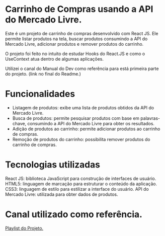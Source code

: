 # Carrinho de Compras usando a API do Mercado Livre.

Este é um projeto de carrinho de compras desenvolvido com React JS. Ele permite listar produtos na tela, buscar produtos consumindo a API do Mercado Livre, adicionar produtos e remover produtos do carrinho.

O projeto foi feito no intuito de estudar Hooks do React.JS e como o UseContext atua dentro de algumas aplicações.

Utilizei o canal do Manual do Dev como referência para está primeira parte do projeto. (link no final do Readme.)

# Funcionalidades
- Listagem de produtos: exibe uma lista de produtos obtidos da API do Mercado Livre.
- Busca de produtos: permite pesquisar produtos com base em palavras-chave, consumindo a API do Mercado Livre para obter os resultados.
- Adição de produtos ao carrinho: permite adicionar produtos ao carrinho de compras.
- Remoção de produtos do carrinho: possibilita remover produtos do carrinho de compras.

# Tecnologias utilizadas
React JS: biblioteca JavaScript para construção de interfaces de usuário.
HTML5: linguagem de marcação para estruturar o conteúdo da aplicação.
CSS3: linguagem de estilo para estilizar a interface do usuário.
API do Mercado Livre: utilizada para obter dados de produtos.

# Canal utilizado como referência.
<a href="https://www.youtube.com/playlist?list=PLdtmpu_1ITQKuHMG4s0wUMa55OdsYeWw0"> Playlist do Projeto. </a>
